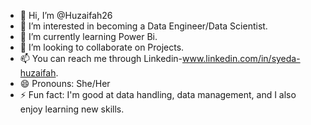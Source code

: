 - 👋 Hi, I’m @Huzaifah26
- 👀 I’m interested in becoming a Data Engineer/Data Scientist.
- 🌱 I’m currently learning Power Bi.
- 💞️ I’m looking to collaborate on Projects.
- 📫 You can reach me through Linkedin-www.linkedin.com/in/syeda-huzaifah.
- 😄 Pronouns: She/Her
- ⚡ Fun fact: I'm good at data handling, data management, and I also enjoy learning new skills.

<!---
Huzaifah26/Huzaifah26 is a ✨ special ✨ repository because its `README.md` (this file) appears on your GitHub profile.
You can click the Preview link to take a look at your changes.
--->
